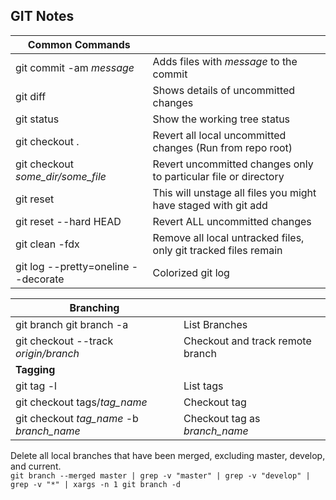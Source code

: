 GIT Notes
---------

| **Common Commands**                 ||
|-------------------------------------|--------------------------------------------------------------------|
| git commit -am *message*            | Adds files with *message* to the commit                            |
| git diff                            | Shows details of uncommitted changes                               |
| git status                          | Show the working tree status                                       |
| git checkout .                      | Revert all local uncommitted changes (Run from repo root)          |
| git checkout *some_dir/some_file*   | Revert uncommitted changes only to particular file or directory    |
| git reset                           | This will unstage all files you might have staged with git add     |
| git reset --hard HEAD               | Revert ALL uncommitted changes                                     |
| git clean -fdx                      | Remove all local untracked files, only git tracked files remain    |
| git log --pretty=oneline --decorate | Colorized git log                                                  |

| **Branching**                            ||
|------------------------------------------|---------------------------------|
| git branch git branch -a                 | List Branches                   |
| git checkout --track *origin/branch*     | Checkout and track remote branch|
| **Tagging**                              ||
| git tag -l                               | List tags                       |
| git checkout tags/*tag_name*             | Checkout tag                    |
| git checkout *tag_name* -b *branch_name* | Checkout tag as *branch_name*   |

Delete all local branches that have been merged, excluding master, develop, and current.   
```git branch --merged master | grep -v "master" | grep -v "develop" | grep -v "*" | xargs -n 1 git branch -d```
